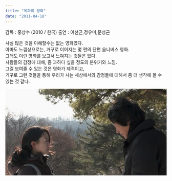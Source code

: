 ```yaml
---
title: "옥희의 영화"
date: "2011-04-18"
---
```



감독 : 홍상수 (2010 / 한국)
출연 : 이선균,정유미,문성근

  
사실 많은 것을 이해할수는 없는 영화였다.  
아마도 느낌상으로는, 거꾸로 이어지는 몇 편의 단편 옴니버스 영화.  
그래도 이런 영화를 보고서 느껴지는 것들은 있다.  
사람들의 감정에 대해, 좀 과하다 싶을 정도의 분위기와 느낌.  
그걸 보여줄 수 있는 것은 영화가 제격이고,  
거꾸로 그런 것들을 통해 우리가 사는 세상에서의 감정들에 대해서 좀 더 생각해 볼 수 있는 것 같다.


![](/photo/movie/2011-04-18-옥희의_영화.jpg)